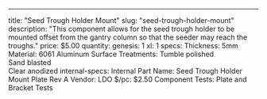---
title: "Seed Trough Holder Mount"
slug: "seed-trough-holder-mount"
description: "This component allows for the seed trough holder to be mounted offset from the gantry column so that the seeder may reach the troughs."
price: $5.00
quantity:
  genesis: 1
  xl: 1
specs:
  Thickness: 5mm
  Material: 6061 Aluminum
  Surface Treatments: Tumble polished<br>Sand blasted<br>Clear anodized
internal-specs:
  Internal Part Name: Seed Trough Holder Mount Plate Rev A
  Vendor: LDO
  $/pc: $2.50
  Component Tests: Plate and Bracket Tests
